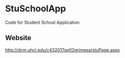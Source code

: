 # StuSchoolApp

Code for Student School Application

## Website
http://dcm.uhcl.edu/c432017sp02grimesa/stuPage.aspx
